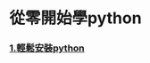 # 從零開始學python
### [1.輕鬆安裝python](https://github.com/roberthsu2003/learningPythonFromZero/tree/master/1%E5%AE%89%E8%A3%9Dpython)

